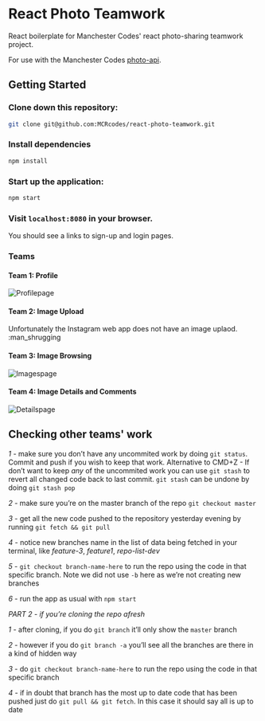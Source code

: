 # React Photo Teamwork

React boilerplate for Manchester Codes' react photo-sharing teamwork project.

For use with the Manchester Codes [photo-api](http://mcr-codes-image-sharing-api.herokuapp.com/).

## Getting Started

### Clone down this repository:

```bash
git clone git@github.com:MCRcodes/react-photo-teamwork.git
```

### Install dependencies

```bash
npm install
```

### Start up the application:

```bash
npm start
```

### Visit `localhost:8080` in your browser.

You should see a links to sign-up and login pages.

### Teams

#### Team 1: Profile

![Profilepage](https://github.com/MCRcodes/react-photo-teamwork/blob/master/public/img/profile-example.png?raw=true)

#### Team 2: Image Upload

Unfortunately the Instagram web app does not have an image uplaod. :man_shrugging

#### Team 3: Image Browsing

![Imagespage](https://github.com/MCRcodes/react-photo-teamwork/blob/master/public/img/browse-example.png?raw=true)

#### Team 4: Image Details and Comments

![Detailspage](https://github.com/MCRcodes/react-photo-teamwork/blob/master/public/img/details-example.png?raw=true)

## Checking other teams' work

*1* - make sure you don’t have any uncommited work by doing `git status`. Commit and push if you wish to keep that work.
Alternative to CMD+Z - If don’t want to keep *any* of the uncommited work you can use `git stash` to revert all changed code back to last commit. `git stash` can be undone by doing `git stash pop`

*2* - make sure you’re on the master branch of the repo `git checkout master`

*3* - get all the new code pushed to the repository yesterday evening by running `git fetch && git pull`

*4* - notice new branches name in the list of data being fetched in your terminal, like  _feature-3_, _feature1_, _repo-list-dev_ 

*5* - `git checkout branch-name-here` to run the repo using the code in that specific branch. Note we did not use `-b` here as we’re not creating new branches

*6* - run the app as usual with `npm start`

*_PART 2 - if you’re cloning the repo afresh_*

*1* - after cloning, if you do `git branch` it’ll only show the `master` branch

*2* - however if you do `git branch -a` you’ll see all the branches are there in a kind of hidden way

*3* - do `git checkout branch-name-here` to run the repo using the code in  that specific branch

*4* - if in doubt that branch has the most up to date code that has been pushed just do `git pull && git fetch`. In this case it should say all is up to date
